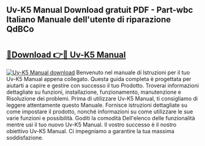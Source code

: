 ## Uv-K5 Manual Download gratuit PDF - Part-wbc Italiano Manuale dell'utente di riparazione QdBCo

# <h2><a href="http://dfckn5.blite.top/?on=Uv-K5+Manual">🔗Download 👉🔴 Uv-K5 Manual</a></h2>

[![Uv-K5 Manual download](https://i.imgur.com/lujVjoI.png)](http://dfckn5.blite.top/?on=Uv-K5+Manual)
Benvenuto nel manuale di Istruzioni per il tuo Uv-K5 Manual appena collegato. Questa guida completa è progettata per aiutarti a capire e gestire con successo il tuo Prodotto. Troverai informazioni dettagliate su funzioni, installazione, funzionamento, manutenzione e Risoluzione dei problemi. Prima di utilizzare Uv-K5 Manual, ti consigliamo di leggere attentamente questo Manuale. Fornisce istruzioni dettagliate su come impostare il prodotto, nonché informazioni su come utilizzare le sue varie funzioni e possibilità. Goditi la comodità Dell'elenco delle funzionalità mentre usi il tuo nuovo Uv-K5 Manual. Il vostro successo è il nostro obiettivo Uv-K5 Manual. Ci impegniamo a garantire la tua massima soddisfazione.

